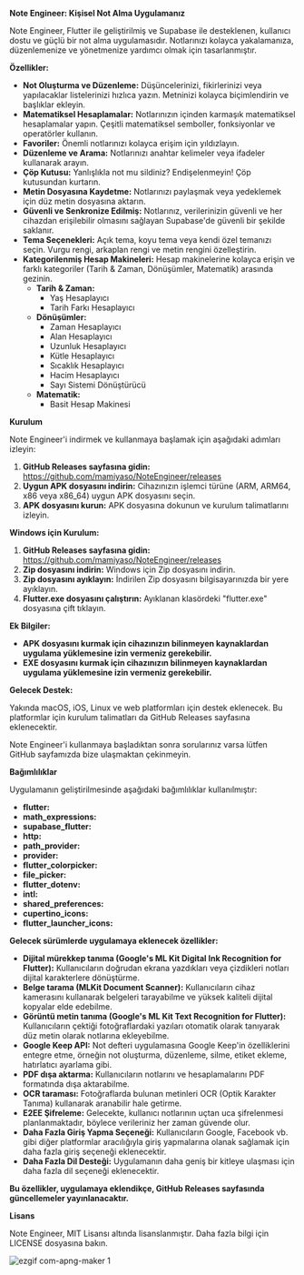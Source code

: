 **Note Engineer: Kişisel Not Alma Uygulamanız**

Note Engineer, Flutter ile geliştirilmiş ve Supabase ile desteklenen, kullanıcı dostu ve güçlü bir not alma uygulamasıdır. Notlarınızı kolayca yakalamanıza, düzenlemenize ve yönetmenize yardımcı olmak için tasarlanmıştır.

**Özellikler:**

-   **Not Oluşturma ve Düzenleme:** Düşüncelerinizi, fikirlerinizi veya yapılacaklar listelerinizi hızlıca yazın. Metninizi kolayca biçimlendirin ve başlıklar ekleyin.
-   **Matematiksel Hesaplamalar:** Notlarınızın içinden karmaşık matematiksel hesaplamalar yapın. Çeşitli matematiksel semboller, fonksiyonlar ve operatörler kullanın.
-   **Favoriler:** Önemli notlarınızı kolayca erişim için yıldızlayın.
-   **Düzenleme ve Arama:** Notlarınızı anahtar kelimeler veya ifadeler kullanarak arayın.
-   **Çöp Kutusu:** Yanlışlıkla not mu sildiniz? Endişelenmeyin! Çöp kutusundan kurtarın.
-   **Metin Dosyasına Kaydetme:** Notlarınızı paylaşmak veya yedeklemek için düz metin dosyasına aktarın.
-   **Güvenli ve Senkronize Edilmiş:** Notlarınız, verilerinizin güvenli ve her cihazdan erişilebilir olmasını sağlayan Supabase'de güvenli bir şekilde saklanır.
-   **Tema Seçenekleri:** Açık tema, koyu tema veya kendi özel temanızı seçin. Vurgu rengi, arkaplan rengi ve metin rengini özelleştirin.
-   **Kategorilenmiş Hesap Makineleri:** Hesap makinelerine kolayca erişin ve farklı kategoriler (Tarih & Zaman, Dönüşümler, Matematik) arasında gezinin.
    - **Tarih & Zaman:**
        - Yaş Hesaplayıcı
        - Tarih Farkı Hesaplayıcı
    - **Dönüşümler:**
        - Zaman Hesaplayıcı
        - Alan Hesaplayıcı
        - Uzunluk Hesaplayıcı
        - Kütle Hesaplayıcı
        - Sıcaklık Hesaplayıcı
        - Hacim Hesaplayıcı
        - Sayı Sistemi Dönüştürücü
    - **Matematik:**
        - Basit Hesap Makinesi

**Kurulum**

Note Engineer'i indirmek ve kullanmaya başlamak için aşağıdaki adımları izleyin:

1.  **GitHub Releases sayfasına gidin:** https://github.com/mamiyaso/NoteEngineer/releases
2.  **Uygun APK dosyasını indirin:** Cihazınızın işlemci türüne (ARM, ARM64, x86 veya x86_64) uygun APK dosyasını seçin.
3.  **APK dosyasını kurun:** APK dosyasına dokunun ve kurulum talimatlarını izleyin.

**Windows için Kurulum:**

1.  **GitHub Releases sayfasına gidin:** https://github.com/mamiyaso/NoteEngineer/releases
2.  **Zip dosyasını indirin:** Windows için Zip dosyasını indirin.
3.  **Zip dosyasını ayıklayın:** İndirilen Zip dosyasını bilgisayarınızda bir yere ayıklayın.
4.  **Flutter.exe dosyasını çalıştırın:** Ayıklanan klasördeki "flutter.exe" dosyasına çift tıklayın.

**Ek Bilgiler:**

-   **APK dosyasını kurmak için cihazınızın bilinmeyen kaynaklardan uygulama yüklemesine izin vermeniz gerekebilir.**
-   **EXE dosyasını kurmak için cihazınızın bilinmeyen kaynaklardan uygulama yüklemesine izin vermeniz gerekebilir.**

**Gelecek Destek:**

Yakında macOS, iOS, Linux ve web platformları için destek eklenecek. Bu platformlar için kurulum talimatları da GitHub Releases sayfasına eklenecektir.

  
Note Engineer'i kullanmaya başladıktan sonra sorularınız varsa lütfen GitHub sayfamızda bize ulaşmaktan çekinmeyin.

**Bağımlılıklar**

Uygulamanın geliştirilmesinde aşağıdaki bağımlılıklar kullanılmıştır:

* **flutter:**
* **math_expressions:** 
* **supabase_flutter:** 
* **http:** 
* **path_provider:**
* **provider:**
* **flutter_colorpicker:**
* **file_picker:** 
* **flutter_dotenv:** 
* **intl:** 
* **shared_preferences:** 
* **cupertino_icons:**
* **flutter_launcher_icons:**

**Gelecek sürümlerde uygulamaya eklenecek özellikler:**

* **Dijital mürekkep tanıma (Google's ML Kit Digital Ink Recognition for Flutter):**  Kullanıcıların doğrudan ekrana yazdıkları veya çizdikleri notları dijital karakterlere dönüştürme.
* **Belge tarama (MLKit Document Scanner):**  Kullanıcıların cihaz kamerasını kullanarak belgeleri tarayabilme ve yüksek kaliteli dijital kopyalar elde edebilme.
* **Görüntü metin tanıma (Google's ML Kit Text Recognition for Flutter):**  Kullanıcıların çektiği fotoğraflardaki yazıları otomatik olarak tanıyarak düz metin olarak notlarına ekleyebilme.
* **Google Keep API:** Not defteri uygulamasına Google Keep'in özelliklerini entegre etme, örneğin not oluşturma, düzenleme, silme, etiket ekleme, hatırlatıcı ayarlama gibi. 
* **PDF dışa aktarma:**  Kullanıcıların notlarını ve hesaplamalarını PDF formatında dışa aktarabilme.
* **OCR taraması:** Fotoğraflarda bulunan metinleri OCR (Optik Karakter Tanıma) kullanarak aranabilir hale getirme.
* **E2EE Şifreleme:** Gelecekte, kullanıcı notlarının uçtan uca şifrelenmesi planlanmaktadır, böylece verileriniz her zaman güvende olur.
* **Daha Fazla Giriş Yapma Seçeneği:** Kullanıcıların Google, Facebook vb. gibi diğer platformlar aracılığıyla giriş yapmalarına olanak sağlamak için daha fazla giriş seçeneği eklenecektir.
* **Daha Fazla Dil Desteği:** Uygulamanın daha geniş bir kitleye ulaşması için daha fazla dil seçeneği eklenecektir.


**Bu özellikler, uygulamaya eklendikçe, GitHub Releases sayfasında güncellemeler yayınlanacaktır.**

**Lisans**

Note Engineer, MIT Lisansı altında lisanslanmıştır. Daha fazla bilgi için LICENSE dosyasına bakın.

![ezgif com-apng-maker 1](https://github.com/user-attachments/assets/759eb43b-a863-4d86-bf38-1fb29532d603)
